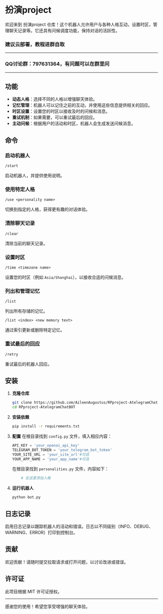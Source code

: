 # 扮演project
欢迎来到 扮演project 仓库！这个机器人允许用户与各种人格互动，设置时区，管理聊天记录等。它还具有问候调度功能，保持对话的活跃性。

### 建议云部署，教程进群自取

---

### QQ讨论群：797631364，有问题可以在群里问

---

## 功能

- **动态人格**：选择不同的人格以增强聊天体验。
- **记忆管理**：机器人可以记住之前的互动，并使用这些信息提供相关的回应。
- **时区设置**：设置您的时区以接收及时的问候和消息。
- **重试机制**：如果需要，可以重试最后的回应。
- **主动问候**：根据用户的活动和时区，机器人会生成发送问候消息。

## 命令

### 启动机器人
```
/start
```
启动机器人，并提供使用说明。

### 使用特定人格
```
/use <personality name>
```
切换到指定的人格，获得更有趣的对话体验。

### 清除聊天记录
```
/clear
```
清除当前的聊天记录。

### 设置时区
```
/time <timezone name>
```
设置您的时区（例如 `Asia/Shanghai`），以接收合适的问候消息。

### 列出和管理记忆
```
/list
```
列出所有存储的记忆。

```
/list <index> <new memory text>
```
通过索引更新或删除特定记忆。

### 重试最后的回应
```
/retry
```
重试最后的机器人回应。

## 安装

1. **克隆仓库**
   ```bash
   git clone https://github.com/AileenAugustus/RPproject-AtelegramChatBOT.git
   cd RPproject-AtelegramChatBOT

   ```

2. **安装依赖**
   ```bash
   pip install -r requirements.txt
   ```

3. **配置**
   在根目录找到 `config.py` 文件，填入相应内容：
   ```python
   API_KEY = 'your_openai_api_key'
   TELEGRAM_BOT_TOKEN = 'your_telegram_bot_token'
   YOUR_SITE_URL = 'your_site_url'#可选
   YOUR_APP_NAME = 'your_app_name'#可选
   ```
   在根目录找到 `personalities.py` 文件，内容如下：
   ```python
       # 在这里添加人格
   ```

4. **运行机器人**
   ```bash
   python bot.py
   ```

## 日志记录

启用日志记录以跟踪机器人的活动和错误。日志以不同级别（INFO、DEBUG、WARNING、ERROR）打印到控制台。

## 贡献

欢迎贡献！请随时提交拉取请求或打开问题，以讨论改进或错误。

## 许可证

此项目根据 MIT 许可证授权。

---

感谢您的使用！希望您享受增强的聊天体验。
